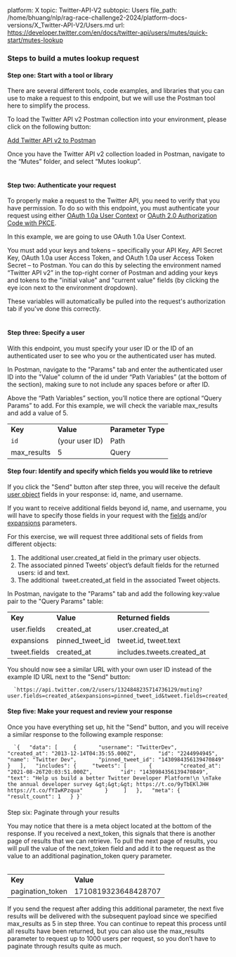 platform: X
topic: Twitter-API-V2
subtopic: Users
file_path: /home/bhuang/nlp/rag-race-challenge2-2024/platform-docs-versions/X_Twitter-API-V2/Users.md
url: https://developer.twitter.com/en/docs/twitter-api/users/mutes/quick-start/mutes-lookup


### Steps to build a mutes lookup request

#### Step one: Start with a tool or library

There are several different tools, code examples, and libraries that you can use to make a request to this endpoint, but we will use the Postman tool here to simplify the process.

To load the Twitter API v2 Postman collection into your environment, please click on the following button:

[Add Twitter API v2 to Postman](https://t.co/twitter-api-postman)

Once you have the Twitter API v2 collection loaded in Postman, navigate to the “Mutes” folder, and select “Mutes lookup”.  
 

#### Step two: Authenticate your request

To properly make a request to the Twitter API, you need to verify that you have permission. To do so with this endpoint, you must authenticate your request using either [OAuth 1.0a User Context](https://developer.twitter.com/en/docs/authentication/oauth-1-0a) or [OAuth 2.0 Authorization Code with PKCE](https://developer.twitter.com/en/docs/authentication/oauth-2-0/authorization-code).

In this example, we are going to use OAuth 1.0a User Context.

You must add your keys and tokens – specifically your API Key, API Secret Key, OAuth 1.0a user Access Token, and OAuth 1.0a user Access Token Secret – to Postman. You can do this by selecting the environment named “Twitter API v2” in the top-right corner of Postman and adding your keys and tokens to the "initial value" and "current value" fields (by clicking the eye icon next to the environment dropdown).

These variables will automatically be pulled into the request's authorization tab if you've done this correctly.  
 

#### Step three: Specify a user

With this endpoint, you must specify your user ID or the ID of an authenticated user to see who you or the authenticated user has muted.

  
In Postman, navigate to the "Params" tab and enter the authenticated user ID into the "Value" column of the id under “Path Variables” (at the bottom of the section), making sure to not include any spaces before or after ID.

Above the “Path Variables” section, you’ll notice there are optional “Query Params” to add. For this example, we will check the variable max\_results and add a value of 5.

|     |     |     |
| --- | --- | --- |
| **Key** | **Value** | **Parameter Type** |
| `id` | (your user ID) | Path |
| max\_results | 5   | Query |

#### Step four: Identify and specify which fields you would like to retrieve

If you click the "Send" button after step three, you will receive the default [user object](https://developer.twitter.com/en/docs/twitter-api/data-dictionary/object-model/user) fields in your response: id, name, and username.

If you want to receive additional fields beyond id, name, and username, you will have to specify those fields in your request with the [fields](https://developer.twitter.com/content/developer-twitter/en/docs/twitter-api/data-dictionary/introduction/fields) and/or [expansions](https://developer.twitter.com/en/docs/twitter-api/data-dictionary/introduction/expansions) parameters.

For this exercise, we will request three additional sets of fields from different objects:

1. The additional user.created\_at field in the primary user objects.
2. The associated pinned Tweets’ object’s default fields for the returned users: id and text.
3. The additional  tweet.created\_at field in the associated Tweet objects.

In Postman, navigate to the "Params" tab and add the following key:value pair to the "Query Params" table:

|     |     |     |
| --- | --- | --- |
| **Key** | **Value** | **Returned fields** |
| user.fields | created\_at | user.created\_at |
| expansions | pinned\_tweet\_id | tweet.id, tweet.text |
| tweet.fields | created\_at | includes.tweets.created\_at |

You should now see a similar URL with your own user ID instead of the example ID URL next to the "Send" button:

      `https://api.twitter.com/2/users/1324848235714736129/muting?user.fields=created_at&expansions=pinned_tweet_id&tweet.fields=created_at&max_results=5`
    

#### Step five: Make your request and review your response

Once you have everything set up, hit the "Send" button, and you will receive a similar response to the following example response:

      `{   "data": [     {       "username": "TwitterDev",       "created_at": "2013-12-14T04:35:55.000Z",       "id": "2244994945",       "name": "Twitter Dev",       "pinned_tweet_id": "1430984356139470849"     }   ],   "includes": {     "tweets": [       {         "created_at": "2021-08-26T20:03:51.000Z",         "id": "1430984356139470849",         "text": "Help us build a better Twitter Developer Platform!\n \nTake the annual developer survey &gt;&gt;&gt; https://t.co/9yTbEKlJHH https://t.co/fYIwKPzqua"       }     ]   },   "meta": {     "result_count": 1   } }`
    

####   
Step six: Paginate through your results

You may notice that there is a meta object located at the bottom of the response. If you received a next\_token, this signals that there is another page of results that we can retrieve. To pull the next page of results, you will pull the value of the next\_token field and add it to the request as the value to an additional pagination\_token query parameter.  
 

|     |     |
| --- | --- |
| **Key** | **Value** |
| pagination\_token | 1710819323648428707 |

If you send the request after adding this additional parameter, the next five results will be delivered with the subsequent payload since we specified max\_results as 5 in step three. You can continue to repeat this process until all results have been returned, but you can also use the max\_results parameter to request up to 1000 users per request, so you don’t have to paginate through results quite as much.